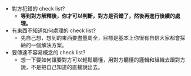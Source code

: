 - 對方犯錯的 check list?
	- **等到對方解釋後，你才可以判斷，對方是否錯了，然後再進行後續的處理。**
- 有東西不知道如何處理的 check list?
	- 先自己想，想到的東西要盡量周全，目標是基本上你很有自信大家都會採納的一個解決方案。
- 要傳達不容易概念的 check list?
	- 想一下要如何讓要對方可以輕鬆聽懂，用對方聽懂的邏輯和組織去跟對方說，不是把自己知道的直接說出去。